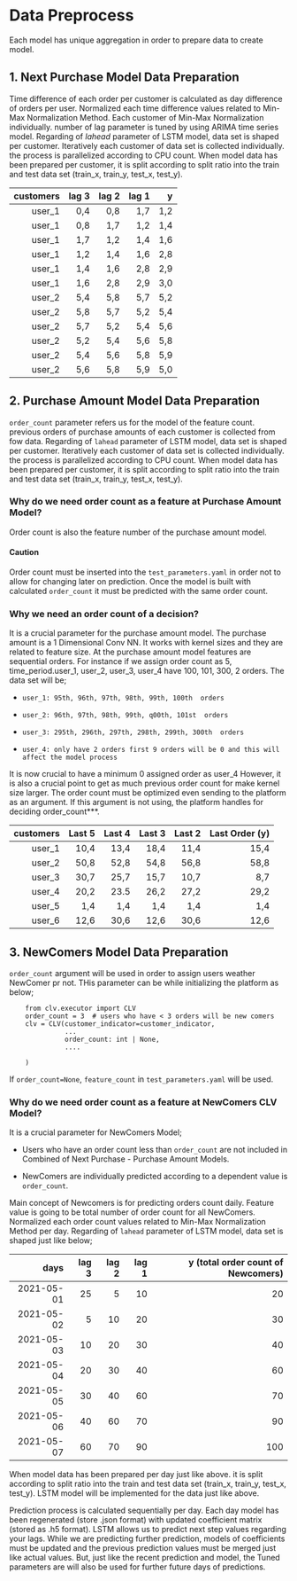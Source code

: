 # Data Preprocess

Each model has unique aggregation in order to prepare data to create model.

## 1. Next Purchase Model Data Preparation

Time difference of each order per customer is calculated as day difference of orders per user.
Normalized each time difference values related to Min-Max Normalization Method. Each customer of Min-Max Normalization individually.
number of lag parameter is tuned by using ARIMA time series model.
Regarding of *lahead* parameter of LSTM model, data set is shaped per customer.
Iteratively each customer of data set is collected individually. the process is parallelized according to CPU count.
When model data has been prepared per customer, 
it is split according to split ratio into the train and test data set (train_x, train_y, test_x, test_y).

| customers     | lag 3  |lag 2  |lag 1  |y      |
| -------------:| ------:|------:|------:|------:|
| user_1        | 0,4    |0,8    |1,7    |1,2    |
| user_1        | 0,8    |1,7    |1,2    |1,4    |
| user_1        | 1,7    |1,2    |1,4    |1,6    |
| user_1        | 1,2    |1,4    |1,6    |2,8    |
| user_1        | 1,4    |1,6    |2,8    |2,9    |
| user_1        | 1,6    |2,8    |2,9    |3,0    |
| user_2        | 5,4    |5,8    |5,7    |5,2    |
| user_2        | 5,8    |5,7    |5,2    |5,4    |
| user_2        | 5,7    |5,2    |5,4    |5,6    |
| user_2        | 5,2    |5,4    |5,6    |5,8    |
| user_2        | 5,4    |5,6    |5,8    |5,9    |
| user_2        | 5,6    |5,8    |5,9    |5,0    |


## 2. Purchase Amount Model Data Preparation
`order_count` parameter refers us for the model of the feature count. 
previous orders of purchase amounts of each customer is collected from fow data.
Regarding of `lahead` parameter of LSTM model, data set is shaped per customer.
Iteratively each customer of data set is collected individually. the process is parallelized according to CPU count.
When model data has been prepared per customer, 
it is split according to split ratio into the train and test data set (train_x, train_y, test_x, test_y).

### Why do we need order count as a feature at Purchase Amount Model?

Order count is also the feature number of the purchase amount model.

#### Caution

Order count must be inserted into the `test_parameters.yaml` in order not to allow for changing later on prediction. 
Once the model is built with calculated `order_count` it must be predicted with the same order count.

### Why we need an order count of a decision?

It is a crucial parameter for the purchase amount model. 
The purchase amount is a 1 Dimensional Conv NN. It works with kernel sizes and they are related to feature size.
At the purchase amount model features are sequential orders. 
For instance if we assign order count as 5, time_period.user_1, user_2, user_3, user_4 have 100, 101, 300, 2 orders.
The data set will be;

- `user_1: 95th, 96th, 97th, 98th, 99th, 100th  orders`

- `user_2: 96th, 97th, 98th, 99th, q00th, 101st  orders`

- `user_3: 295th, 296th, 297th, 298th, 299th, 300th  orders`

- `user_4: only have 2 orders first 9 orders will be 0 and this will affect the model process`

It is now crucial to have a minimum 0 assigned order as user_4
However, it is also a crucial point to get as much previous order count for make kernel size larger.
The order count must be optimized even sending to the platform as an argument. 
If this argument is not using, the platform handles for deciding order_count***.

| customers     | Last 5  |Last 4  |Last 3  |Last 2  |Last Order (y)  |
| -------------:| -------:|-------:|-------:|-------:|---------------:|
| user_1        | 10,4    | 13,4   | 18,4   | 11,4   | 15,4           |
| user_2        | 50,8    | 52,8   | 54,8   | 56,8   | 58,8           |
| user_3        | 30,7    | 25,7   | 15,7   | 10,7   | 8,7            |
| user_4        | 20,2    | 23.5   | 26,2   | 27,2   | 29,2           |
| user_5        | 1,4     | 1,4    | 1,4    | 1,4    | 1,4            |
| user_6        | 12,6    | 30,6   | 12,6   | 30,6   | 12,6           |


## 3. NewComers Model Data Preparation

`order_count` argument will be used in order to assign users weather NewComer pr not. 
THis parameter can be while initializing the platform as below;

```
    from clv.executor import CLV
    order_count = 3  # users who have < 3 orders will be new comers
    clv = CLV(customer_indicator=customer_indicator,
              ...
              order_count: int | None, 
              ....
 
    )
```

If `order_count=None`, `feature_count` in `test_parameters.yaml` will be used.


### Why do we need order count as a feature at NewComers CLV Model?

It is a crucial parameter for NewComers Model;

-   Users who have an order count less than `order_count` are not included in Combined of Next Purchase - Purchase Amount Models.

-   NewComers are individually predicted according to a dependent value is `order_count`.

Main concept of Newcomers is for predicting orders count daily.
Feature value is going to be total number of order count for all NewComers.
Normalized each order count values related to Min-Max Normalization Method per day.
Regarding of `lahead` parameter of LSTM model, data set is shaped just like below;

|       days | lag 3  |lag 2  |lag 1  |y  (total order count of Newcomers)    |
|-----------:| ------:|------:|------:|--------------------------------------:|
| 2021-05-01 | 25     |5      |10     |20                                     |
| 2021-05-02 | 5      |10     |20     |30                                     |
| 2021-05-03 | 10     |20     |30     |40                                     |
| 2021-05-04 | 20     |30     |40     |60                                     |
| 2021-05-05 | 30     |40     |60     |70                                     |
| 2021-05-06 | 40     |60     |70     |90                                     |
| 2021-05-07 | 60     |70     |90     |100                                    |


When model data has been prepared per day just like above.
it is split according to split ratio into the train and test data set (train_x, train_y, test_x, test_y).
LSTM model will be implemented for the data just like above.

Prediction process is calculated sequentially per day. Each day model has been regenerated (store .json format) 
with updated coefficient matrix (stored as .h5 format).
LSTM allows us to predict next step values regarding your lags. While we are predicting further prediction,
models of coefficients must be updated and the previous prediction values must be merged just like actual values.
But, just like the recent prediction and model, the Tuned parameters are will also be used for further future days of predictions.
